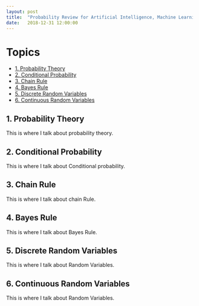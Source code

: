 ```yaml
---
layout: post
title:  "Probability Review for Artificial Intelligence, Machine Learning, Deep Learning"
date:   2018-12-31 12:00:00
---
```


# Topics
- [1. Probability Theory](#1-probability-theory)
- [2. Conditional Probability](#2-conditional-theory)
- [3. Chain Rule](#3-chain-rule)
- [4. Bayes Rule](#4-bayes-rule)
- [5. Discrete Random Variables](#5-discrete-random-variables)
- [6. Continuous Random Variables](#6-discrete-random-variables)

## 1. Probability Theory
This is where I talk about probability theory.

## 2. Conditional Probability
This is where I talk about Conditional probability.

## 3. Chain Rule
This is where I talk about chain Rule.

## 4. Bayes Rule
This is where I talk about Bayes Rule.

## 5. Discrete Random Variables
This is where I talk about Random Variables.

## 6. Continuous Random Variables
This is where I talk about Random Variables.
